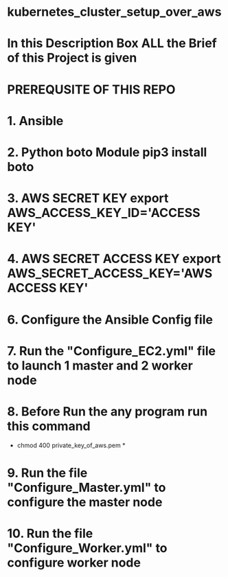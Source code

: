 # kubernetes_cluster_setup_over_aws
# In this Description Box ALL the Brief of this Project is given
# PREREQUSITE OF THIS REPO
 # 1.  Ansible
# 2. Python boto Module pip3 install boto
# 3. AWS SECRET KEY export AWS_ACCESS_KEY_ID='ACCESS KEY'
# 4. AWS SECRET ACCESS KEY export AWS_SECRET_ACCESS_KEY='AWS ACCESS KEY'
# 6. Configure the Ansible Config file
# 7. Run the "Configure_EC2.yml" file to launch 1 master and 2 worker node
# 8. Before Run the any program run this command
* chmod 400 private_key_of_aws.pem *
# 9. Run the file "Configure_Master.yml" to configure the master node
# 10. Run the file "Configure_Worker.yml" to configure worker node
